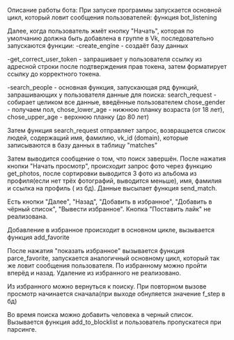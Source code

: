 Описание работы бота:
При запуске программы запускается основной цикл, который ловит сообщения пользователей:
функция bot_listening

Далее, когда пользователь жмёт кнопку "Начать", которая по умолчанию должна быть добавлена 
в группе в Vk, последовательно запускаются функции:
-create_engine - создаёт базу данных

-get_correct_user_token - запрашивает у пользователя ссылку из адресной строки после подтверждения
прав токена, затем форматирует ссылку до корректного токена.

-search_people - основная функция, запускающая ряд функций, запрашивающих у пользователя данные для
поиска: 
search_request - собирает целиком все данные, введённые пользователем
chose_gender - получаем пол,
chose_lower_age - нижнюю планку возраста (от 18 лет),
chose_upper_age - верхнюю планку (до 80 лет)

Затем функция search_request отправляет запрос, возвращается список людей,
содержащий имя, фамилию, vk_id (domain), которые записываются в базу данных в таблицу "matches"

Затем выводится сообщение о том, что поиск завершён. После нажатия кнопки "Начать просмотр",
происходит запрос фото через функцию get_photos, после сортировки выводится 3 фото из альбома из 
профиля(если нет трёх фотографий, выводится меньше), имя, фамилия и ссылка на профиль ( из бд).
Данные высылает функция send_match. 

Есть кнопки "Далее", "Назад", "Добавить в избранное", "Добавить в чёрный список", "Вывести избранное".
Кнопка "Поставить лайк" не реализована.

Добавление в избранное происходит в основном цикле, вызывается функция add_favorite

После нажатия "показать избранное" вызывается функция parce_favorite, запускается аналогичный основному цикл,
который так же ловит сообщения пользователя. По избранному можно пройти вперёд и назад.
Удаление из избранного не реализовано.

Из избранного можно вернуться к поиску. При повторном вызове просмотр начинается сначала(при выходе обнуляется
значение f_step в бд)

Во время поиска можно добавить человека в черный список. Вызывается функция add_to_blocklist и пользователь пропускатеся
при парсинге. 